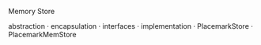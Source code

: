 Memory Store

abstraction · encapsulation · interfaces · implementation · PlacemarkStore · PlacemarkMemStore